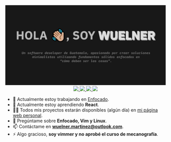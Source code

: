 <div align="center">
    <img src="https://raw.githubusercontent.com/wuelnerdotexe/wuelnerdotexe/main/assets/banner.png">
</div>

<div align="center">
    <a href="https://instagram.com/wuelnerdotexe" target="blank">
        <img src="https://img.shields.io/badge/Instagram-%23181818?logo=instagram&style=for-the-badge"/>
    </a>
    <a href="https://www.linkedin.com/in/wuelnerdotexe" target="blank">
        <img src="https://img.shields.io/badge/LinkedIn-%23181818?logo=linkedin&style=for-the-badge"/>
    </a>
    <a href="https://tiktok.com/@wuelnerdotexe" target="blank">
        <img src="https://img.shields.io/badge/TikTok-%23181818?logo=tiktok&style=for-the-badge"/>
    </a>
    <a href="https://twitter.com/wuelnerdotexe" target="blank">
        <img src="https://img.shields.io/badge/Twitter-%23181818?logo=twitter&style=for-the-badge"/>
    </a>
</div>

- 🔭 Actualmente estoy trabajando en [Enfocado](https://wuelnerdotexe.github.io/enfocado).
- 🌱 Actualmente estoy aprendiendo **React**.
- 👨‍💻 Todos mis proyectos estarán disponibles (algún día) en [mi página web personal](https://wuelnerdotexe.github.io).
- 💬 Pregúntame sobre **Enfocado, Vim y Linux**.
- 📫 Contáctame en **wuelner.martinez@outlook.com**.
- ⚡ Algo gracioso, **soy vimmer y no aprobé el curso de mecanografía**.

<!---
wuelnerdotexe/wuelnerdotexe is a ✨ special ✨ repository because its `README.md` (this file) appears on your GitHub profile.
You can click the Preview link to take a look at your changes.
--->
